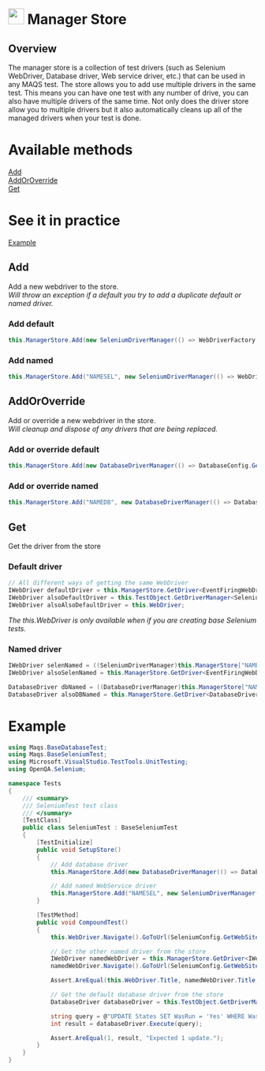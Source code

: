 # <img src="resources/maqslogo.ico" height="32" width="32"> Manager Store

## Overview
The manager store is a collection of test drivers (such as Selenium WebDriver, Database driver, Web service driver, etc.) that can be used in any MAQS test.  The store allows you to add use multiple drivers in the same test.  This means you can have one test with any number of drive, you can also have multiple drivers of the same time.
Not only does the driver store allow you to multiple drivers but it also automatically cleans up all of the managed drivers when your test is done. 
# Available methods
[Add](#Add)  
[AddOrOverride](#AddOrOverride)  
[Get](#Get) 

# See it in practice
[Example](#Example)  

##  Add
Add a new webdriver to the store.  
*Will throw an exception if a default you try to add a duplicate default or named driver.*

### Add default
```csharp
this.ManagerStore.Add(new SeleniumDriverManager(() => WebDriverFactory.GetBrowserWithDefaultConfiguration(BrowserType.Chrome), this.TestObject);
```

### Add named
```csharp
this.ManagerStore.Add("NAMESEL", new SeleniumDriverManager(() => WebDriverFactory.GetBrowserWithDefaultConfiguration(BrowserType.HeadlessChrome), this.TestObject);
```

##  AddOrOverride
Add or override a new webdriver in the store.  
*Will cleanup and dispose of any drivers that are being replaced.*

### Add or override default
```csharp
this.ManagerStore.Add(new DatabaseDriverManager(() => DatabaseConfig.GetOpenConnection(), TestObject));
```
### Add or override named
```csharp
this.ManagerStore.Add("NAMEDB", new DatabaseDriverManager(() => DatabaseConfig.GetOpenConnection(), TestObject));
```

##  Get
Get the driver from the store
### Default driver
```csharp
// All different ways of getting the same WebDriver
IWebDriver defaultDriver = this.ManagerStore.GetDriver<EventFiringWebDriver, SeleniumDriverManager>();
IWebDriver alsoDefaultDriver = this.TestObject.GetDriverManager<SeleniumDriverManager>().GetWebDriver();
IWebDriver alsoAlsoDefaultDriver = this.WebDriver;
``` 
*The this.WebDriver is only available when if you are creating base Selenium tests.*
### Named driver
```csharp
IWebDriver selenNamed = ((SeleniumDriverManager)this.ManagerStore["NAMESEL"]).GetWebDriver();
IWebDriver alsoSelenNamed = this.ManagerStore.GetDriver<EventFiringWebDriver>("NAMESEL");

DatabaseDriver dbNamed = ((DatabaseDriverManager)this.ManagerStore["NAMEDB"]).GetDatabaseDriver();
DatabaseDriver alsoDBNamed = this.ManagerStore.GetDriver<DatabaseDriverManager>("NAMEDB").GetDatabaseDriver();
```

# Example
```csharp
using Maqs.BaseDatabaseTest;
using Maqs.BaseSeleniumTest;
using Microsoft.VisualStudio.TestTools.UnitTesting;
using OpenQA.Selenium;

namespace Tests
{
    /// <summary>
    /// SeleniumTest test class
    /// </summary>
    [TestClass]
    public class SeleniumTest : BaseSeleniumTest
    {
        [TestInitialize]
        public void SetupStore()
        {
            // Add database driver
            this.ManagerStore.Add(new DatabaseDriverManager(() => DatabaseConfig.GetOpenConnection(), TestObject));

            // Add named WebService driver
            this.ManagerStore.Add("NAMESEL", new SeleniumDriverManager(() => WebDriverFactory.GetBrowserWithDefaultConfiguration(BrowserType.HeadlessChrome), this.TestObject));
        }

        [TestMethod]
        public void CompoundTest()
        {
            this.WebDriver.Navigate().GoToUrl(SeleniumConfig.GetWebSiteBase());

            // Get the other named driver from the store
            IWebDriver namedWebDriver = this.ManagerStore.GetDriver<IWebDriver>("NAMESEL");
            namedWebDriver.Navigate().GoToUrl(SeleniumConfig.GetWebSiteBase());

            Assert.AreEqual(this.WebDriver.Title, namedWebDriver.Title, "Expect page to have the same title");

            // Get the default database driver from the store
            DatabaseDriver databaseDriver = this.TestObject.GetDriverManager<DatabaseDriverManager>().GetDatabaseDriver();

            string query = @"UPDATE States SET WasRun = 'Yes' WHERE WasRun = 'No'";
            int result = databaseDriver.Execute(query);

            Assert.AreEqual(1, result, "Expected 1 update.");
        }
    }
}

```